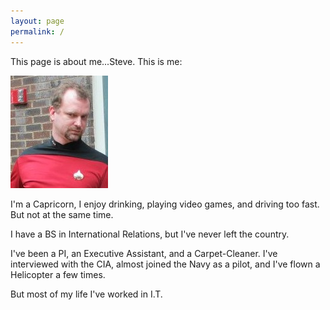 ```yaml
---
layout: page
permalink: /
---
```


<html>
	<head>
		<title>Steve</title>
	</head>
	<body>
		<p>This page is about me...Steve.  This is me:</P>
		<img src="images/steve.jpg" class="headshot">
		<p>I'm a Capricorn, I enjoy drinking, playing video games, and driving too fast.  But not at the same time.</p>
		<p>I have a BS in International Relations, but I've never left the country.<p>
		<p>I've been a PI, an Executive Assistant, and a Carpet-Cleaner.  I've interviewed with the CIA, almost joined the Navy as a pilot, and I've flown a Helicopter a few times.</p>
		<p>But most of my life I've worked in I.T.</p>
	</body>

</html>
